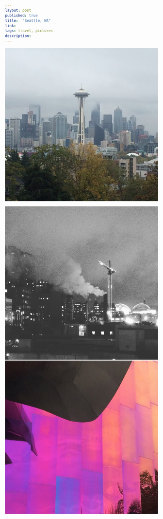 ```yaml
---
layout: post
published: true
title:  "Seattle, WA"
link: 
tags: travel, pictures
description: 
---
```


![seattle](/images/seattle_1.jpg)
<!--more-->
![seattle](/images/seattle_2.jpg)
![seattle](/images/seattle_3.jpg)

